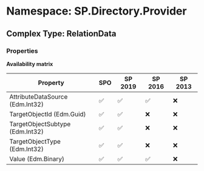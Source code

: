 # Namespace: SP.Directory.Provider

## Complex Type: RelationData

### Properties

**Availability matrix**

Property | SPO | SP 2019 | SP 2016 | SP 2013
----------|-----|---------|---------|--------
AttributeDataSource (Edm.Int32) | ✅ | ✅ | ✅ | ❌
TargetObjectId (Edm.Guid) | ✅ | ✅ | ❌ | ❌
TargetObjectSubtype (Edm.Int32) | ✅ | ✅ | ❌ | ❌
TargetObjectType (Edm.Int32) | ✅ | ✅ | ❌ | ❌
Value (Edm.Binary) | ✅ | ✅ | ✅ | ❌
